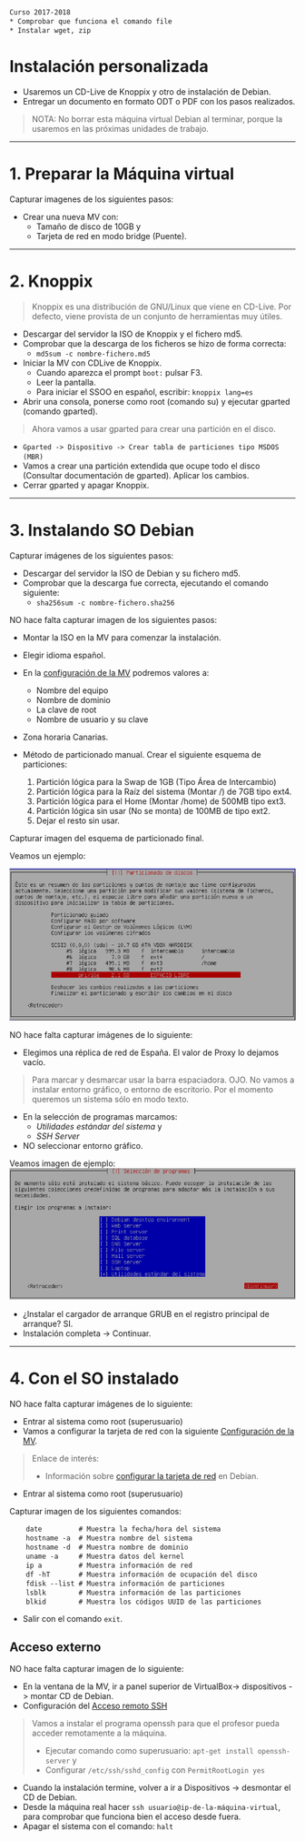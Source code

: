 
```
Curso 2017-2018
* Comprobar que funciona el comando file
* Instalar wget, zip
```

# Instalación personalizada

* Usaremos un CD-Live de Knoppix y otro de instalación de Debian.
* Entregar un documento en formato ODT o PDF con los pasos realizados.

> NOTA: No borrar esta máquina virtual Debian al terminar, porque la usaremos en las próximas unidades de trabajo.

---

# 1. Preparar la Máquina virtual

Capturar imagenes de los siguientes pasos:
* Crear una nueva MV con:
    * Tamaño de disco de 10GB y
    * Tarjeta de red en modo bridge (Puente).

---

# 2. Knoppix

> Knoppix es una distribución de GNU/Linux que viene en CD-Live.
> Por defecto, viene provista de un conjunto de herramientas muy útiles.

* Descargar del servidor la ISO de Knoppix y el fichero md5.
* Comprobar que la descarga de los ficheros se hizo de forma correcta:
    * `md5sum -c nombre-fichero.md5`
* Iniciar la MV con CDLive de Knoppix.
    * Cuando aparezca el prompt `boot:` pulsar F3.
    * Leer la pantalla.
    * Para iniciar el SSOO en español, escribir: `knoppix lang=es`
* Abrir una consola, ponerse como root (comando su) y ejecutar gparted (comando gparted).

>Ahora vamos a usar gparted para crear una partición en el disco.

* `Gparted -> Dispositivo -> Crear tabla de particiones tipo MSDOS (MBR)`
* Vamos a crear una partición extendida que ocupe todo el disco (Consultar documentación de gparted). Aplicar los cambios.
* Cerrar gparted y apagar Knoppix.

---

# 3. Instalando SO Debian

Capturar imágenes de los siguientes pasos:
* Descargar del servidor la ISO de Debian y su fichero md5.
* Comprobar que la descarga fue correcta, ejecutando el comando siguiente:
    * `sha256sum -c nombre-fichero.sha256`

NO hace falta capturar imagen de los siguientes pasos:
* Montar la ISO en la MV para comenzar la instalación.
* Elegir idioma español.
* En la [configuración de la MV](../../../global/configuracion/debian.md) podremos valores a:
    * Nombre del equipo
    * Nombre de dominio
    * La clave de root
    * Nombre de usuario y su clave
* Zona horaria Canarias.

* Método de particionado manual. Crear el siguiente esquema de particiones:
    1. Partición lógica para la Swap de 1GB (Tipo Área de Intercambio)
    1. Partición lógica para la Raíz del sistema (Montar /) de 7GB tipo ext4.
    1. Partición lógica para el Home (Montar /home) de 500MB tipo ext3.
    1. Partición lógica sin usar (No se monta) de 100MB de tipo ext2.
    1. Dejar el resto sin usar.

Capturar imagen del esquema de particionado final.

Veamos un ejemplo:

![act1-debian-particiones](./images/act1-debian-particiones.png)

NO hace falta capturar imágenes de lo siguiente:
* Elegimos una réplica de red de España. El valor de Proxy lo dejamos vacío.

> Para marcar y desmarcar usar la barra espaciadora. OJO. No vamos a instalar entorno gráfico, o entorno de escritorio.
> Por el momento queremos un sistema sólo en modo texto.

* En la selección de programas marcamos:
    * *Utilidades estándar del sistema* y
    * *SSH Server*
* NO seleccionar entorno gráfico.

Veamos imagen de ejemplo:
![act1-debian-paquetes](./images/act1-debian-paquetes.png)

* ¿Instalar el cargador de arranque GRUB en el registro principal de arranque? SI.
* Instalación completa -> Continuar.

---

# 4. Con el SO instalado

NO hace falta capturar imágenes de lo siguiente:

* Entrar al sistema como root (superusuario)
* Vamos a configurar la tarjeta de red con la siguiente [Configuración de la MV](../../../global/configuracion/debian.md).

> Enlace de interés:
> * Información sobre [configurar la tarjeta de red](http://www.driverlandia.com/configurar-tarjeta-de-red-con-ip-estatica-en-debian-sin-interfaz-grafica/) en Debian.

* Entrar al sistema como root (superusuario)

Capturar imagen de los siguientes comandos:

```
    date         # Muestra la fecha/hora del sistema
    hostname -a  # Muestra nombre del sistema
    hostname -d  # Muestra nombre de dominio
    uname -a     # Muestra datos del kernel
    ip a         # Muestra información de red
    df -hT       # Muestra información de ocupación del disco
    fdisk --list # Muestra información de particiones
    lsblk        # Muestra información de las particiones
    blkid        # Muestra los códigos UUID de las particiones
```
* Salir con el comando `exit`.

## Acceso externo

NO hace falta capturar imagen de lo siguiente:
* En la ventana de la MV, ir a panel superior de VirtualBox-> dispositivos -> montar CD de Debian.
* Configuración del [Acceso remoto SSH](../../../global/acceso-remoto.md)

> Vamos a instalar el programa openssh para que el profesor pueda acceder remotamente a la máquina.
> * Ejecutar comando como superusuario: `apt-get install openssh-server` y
> * Configurar `/etc/ssh/sshd_config` con `PermitRootLogin yes`

* Cuando la instalación termine, volver a ir a Dispositivos -> desmontar el CD de Debian.
* Desde la máquina real hacer `ssh usuario@ip-de-la-máquina-virtual`, para
comprobar que funciona bien el acceso desde fuera.
* Apagar el sistema con el comando: `halt`
